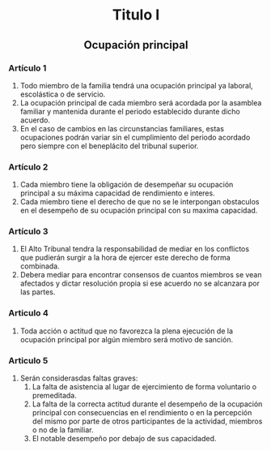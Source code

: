 <h1 align="center">Titulo I</h1>
<h2 align="center">Ocupación principal</h2>

### Artículo 1

1. Todo miembro de la familia tendrá una ocupación principal ya laboral, escolástica o de servicio.
2. La ocupación principal de cada miembro será acordada por la asamblea familiar y mantenida durante el periodo establecido durante dicho acuerdo.
3. En el caso de cambios en las circunstancias familiares, estas ocupaciones podrán variar sin el cumplimiento del periodo acordado pero siempre con el beneplácito del tribunal superior.

### Artículo 2

1. Cada miembro tiene la obligación de desempeñar su ocupación principal a su máxima capacidad de rendimiento e interes.
2. Cada miembro tiene el derecho de que no se le interpongan obstaculos en el desempeño de su ocupación principal con su maxima capacidad.

### Artículo 3

1. El Alto Tribunal tendra la responsabilidad de mediar en los conflictos que pudierán surgir a la hora de ejercer este derecho de forma combinada.
1. Debera mediar para encontrar consensos de cuantos miembros se vean afectados y dictar resolución propia si ese acuerdo no se alcanzara por las partes.

### Articulo 4

1. Toda acción o actitud que no favorezca la plena ejecución de la ocupación principal por algún miembro será motivo de sanción.

### Articulo 5

1. Serán considerasdas faltas graves:
    1. La falta de asistencia al lugar de ejercimiento de forma voluntario o premeditada.
    1. La falta de la correcta actitud durante el desempeño de la ocupación principal con consecuencias en el rendimiento o en la percepción del mismo por parte de otros participantes de la actividad, miembros o no de la familiar.
    1. El notable desempeño por debajo de sus capacidaded.
